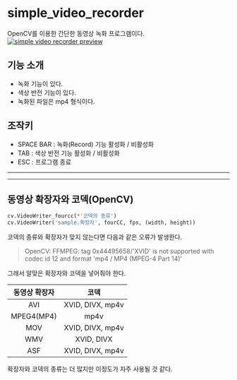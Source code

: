 # simple_video_recorder
OpenCV를 이용한 간단한 동영상 녹화 프로그램이다.  
[![simple video recorder preview](http://img.youtube.com/vi/6Fll-Eeg1us/0.jpg)](https://youtu.be/6Fll-Eeg1us)

## 기능 소개
- 녹화 기능이 있다.
- 색상 반전 기능이 있다.
- 녹화된 파일은 mp4 형식이다.

## 조작키
- SPACE BAR : 녹화(Record) 기능 활성화 / 비활성화
- TAB : 색상 반전 기능 활성화  / 비활성화
- ESC : 프로그램 종료

---

---

## 동영상 확장자와 코덱(OpenCV)

~~~ python
cv.VideoWriter_fourcc(*'코덱의 종류') 
cv.VideoWriter('sample.확장자', fourCC, fps, (width, height))
~~~
코덱의 종류와 확장자가 맞지 않는다면 다음과 같은 오류가 발생한다.  
>OpenCV: FFMPEG: tag 0x44495658/'XVID' is not supported with codec id 12 and format 'mp4 / MP4 (MPEG-4 Part 14)'

그래서 알맞은 확장자와 코덱을 넣어줘야 한다.

|  동영상 확장자   |        코덱        |
|:----------:|:----------------:|
|    AVI     | XVID, DIVX, mp4v |
| MPEG4(MP4) |       mp4v       |
|    MOV     | XVID, DIVX, mp4v |
|    WMV     |    XVID, DIVX    |
|    ASF     | XVID, DIVX, mp4v |
확장자와 코덱의 종류는 더 많지만 이정도가 자주 사용될 것 같다.